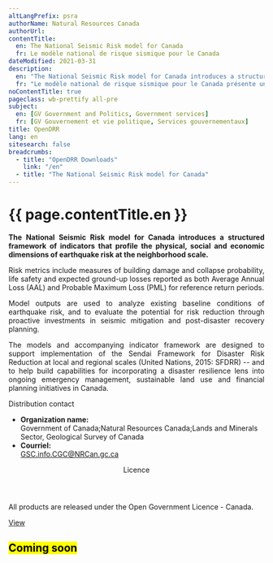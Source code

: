 ```yaml
---
altLangPrefix: psra
authorName: Natural Resources Canada
authorUrl:
contentTitle:
  en: The National Seismic Risk model for Canada
  fr: Le modèle national de risque sismique pour le Canada
dateModified: 2021-03-31
description:
  en: "The National Seismic Risk model for Canada introduces a structured framework of indicators that profile the physical, social and economic dimensions of earthquake risk at the neighborhood scale. Risk metrics include measures of building damage and collapse probability, life safety and expected ground-up losses reported as both Average Annual Loss (AAL) and Probable Maximum Loss (PML) for reference return periods. Model outputs are used to analyze existing baseline conditions of earthquake risk, and to evaluate the potential for risk reduction through proactive investments in seismic mitigation and post-disaster recovery planning. \n\nThe models and accompanying indicator framework are designed to support implementation of the Sendai Framework for Disaster Risk Reduction at local and regional scales (United Nations, 2015: SFDRR) -- and to help build capabilities for incorporating a disaster resilience lens into ongoing emergency management, sustainable land use and financial planning initiatives in Canada."
  fr: "Le modèle national de risque sismique pour le Canada présente un cadre structuré d'indicateurs qui profilent les dimensions physiques, sociales et économiques du risque sismique à l'échelle du quartier. Les paramètres de risque comprennent des mesures des dommages aux bâtiments et de la probabilité d'effondrement, de la sécurité des personnes et des pertes attendues au niveau du sol rapportées à la fois en tant que perte annuelle moyenne (PAM) et perte maximale probable (PML) pour des périodes de retour de référence. Les résultats du modèle sont utilisés pour analyser les conditions de base existantes du risque sismique, et pour évaluer le potentiel de réduction du risque par des investissements proactifs dans l'atténuation sismique et la planification de la récupération après une catastrophe. \n\nLes modèles et le cadre d'indicateurs qui les accompagnent sont conçus pour soutenir la mise en œuvre du Cadre de Sendai pour la réduction des risques de catastrophe à l'échelle locale et régionale (Nations Unies, 2015 : SFDRR) -- et pour aider à renforcer les capacités d'intégration d'une optique de résilience aux catastrophes dans les initiatives en cours de gestion des urgences, d'utilisation durable des terres et de planification financière au Canada."
noContentTitle: true
pageclass: wb-prettify all-pre
subject:
  en: [GV Government and Politics, Government services]
  fr: [GV Gouvernement et vie politique, Services gouvernementaux]
title: OpenDRR
lang: en
sitesearch: false
breadcrumbs:
  - title: "OpenDRR Downloads"
    link: "/en"
  - title: "The National Seismic Risk model for Canada"
---
```

# {{ page.contentTitle.en }}

<div class="row">
  <div class="col-md-8">
    <p style="text-align:justify"><strong>The National Seismic Risk model for Canada introduces a structured framework of indicators that profile the physical, social and economic dimensions of earthquake risk at the neighborhood scale.</strong></p>
    <p style="text-align:justify">Risk metrics include measures of building damage and collapse probability, life safety and expected ground-up losses reported as both Average Annual Loss (AAL) and Probable Maximum Loss (PML) for reference return periods.</p>
    <p style="text-align:justify">Model outputs are used to analyze existing baseline conditions of earthquake risk, and to evaluate the potential for risk reduction through proactive investments in seismic mitigation and post-disaster recovery planning.</p>
    <p style="text-align:justify">The models and accompanying indicator framework are designed to support implementation of the Sendai Framework for Disaster Risk Reduction at local and regional scales (United Nations, 2015: SFDRR) -- and to help build capabilities for incorporating a disaster resilience lens into ongoing emergency management, sustainable land use and financial planning initiatives in Canada.</p>
  </div>
  <div class="col-md-4">
    <div class="panel panel-primary mrgn-tp-sm">
      <div class="panel-heading">
        <div class="panel-title">Distribution contact</div>
      </div>
      <ul class="list-group">
        <li class="list-group-item">
          <b>Organization name:</b><br>
          Government of Canada;Natural Resources Canada;Lands and Minerals Sector, Geological Survey of Canada
        </li>   
        <li class="list-group-item">
          <b>Courriel:</b><br>
          <a href="mailto:GSC.info.CGC@NRCan.gc.ca">GSC.info.CGC@NRCan.gc.ca</a>
        </li>
      </ul>
    </div>
    <div class="panel panel-primary">
      <header class="panel-heading">
        <div class="panel-title">Licence</div>
      </header>
      <div class="panel-body">
        <p>All products are released under the Open Government Licence - Canada.</p>
        <p class="text-center"><a href="https://open.canada.ca/en/open-government-licence-canada" class="btn btn-primary">View</a></p>
      </div>
    </div>
  </div>
</div>

## <mark>Coming soon</mark>

&nbsp;
